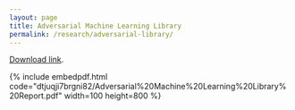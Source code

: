 ```yaml
---
layout: page
title: Adversarial Machine Learning Library
permalink: /research/adversarial-library/
---
```


[Download link](https://www.dropbox.com/s/dtjuqji7brgni82/Adversarial%20Machine%20Learning%20Library%20Report.pdf?dl=0).

{% include embedpdf.html code="dtjuqji7brgni82/Adversarial%20Machine%20Learning%20Library%20Report.pdf" width=100 height=800 %}

